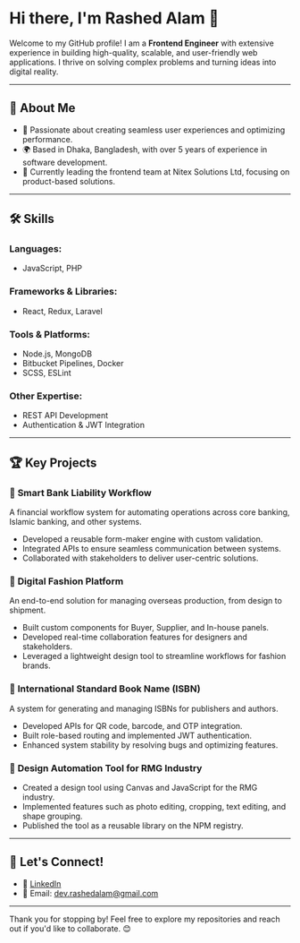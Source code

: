 # Hi there, I'm Rashed Alam 👋  

Welcome to my GitHub profile! I am a **Frontend Engineer** with extensive experience in building high-quality, scalable, and user-friendly web applications. I thrive on solving complex problems and turning ideas into digital reality.  

---

## 🌟 About Me  
- 🚀 Passionate about creating seamless user experiences and optimizing performance.  
- 🌍 Based in Dhaka, Bangladesh, with over 5 years of experience in software development.  
- 🎯 Currently leading the frontend team at Nitex Solutions Ltd, focusing on product-based solutions.  

---

## 🛠️ Skills  

### **Languages:**  
- JavaScript, PHP  

### **Frameworks & Libraries:**  
- React, Redux, Laravel  

### **Tools & Platforms:**  
- Node.js, MongoDB  
- Bitbucket Pipelines, Docker  
- SCSS, ESLint  

### **Other Expertise:**  
- REST API Development  
- Authentication & JWT Integration  

---

## 🏆 Key Projects  

### 🔹 **Smart Bank Liability Workflow**  
A financial workflow system for automating operations across core banking, Islamic banking, and other systems.  
- Developed a reusable form-maker engine with custom validation.  
- Integrated APIs to ensure seamless communication between systems.  
- Collaborated with stakeholders to deliver user-centric solutions.  

### 🔹 **Digital Fashion Platform**  
An end-to-end solution for managing overseas production, from design to shipment.  
- Built custom components for Buyer, Supplier, and In-house panels.  
- Developed real-time collaboration features for designers and stakeholders.  
- Leveraged a lightweight design tool to streamline workflows for fashion brands.

### 🔹 **International Standard Book Name (ISBN)**  
A system for generating and managing ISBNs for publishers and authors.  
- Developed APIs for QR code, barcode, and OTP integration.  
- Built role-based routing and implemented JWT authentication.  
- Enhanced system stability by resolving bugs and optimizing features. 

### 🔹 **Design Automation Tool for RMG Industry**  
- Created a design tool using Canvas and JavaScript for the RMG industry.  
- Implemented features such as photo editing, cropping, text editing, and shape grouping.  
- Published the tool as a reusable library on the NPM registry.  

---

## 💼 Let's Connect!  
- 💼 [LinkedIn](https://www.linkedin.com/in/rashedalam99)  
- 📧 Email: [dev.rashedalam@gmail.com](mailto:dev.rashedalam@gmail.com)   

---

Thank you for stopping by! Feel free to explore my repositories and reach out if you'd like to collaborate. 😊  
